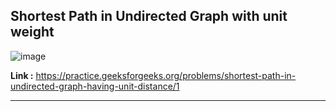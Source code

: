 ## Shortest Path in Undirected Graph with unit weight

![image](https://github.com/alkabharti/Graph/assets/23376002/c6fbea02-6603-40a1-a2fa-7415d7490ed7)


**Link :** https://practice.geeksforgeeks.org/problems/shortest-path-in-undirected-graph-having-unit-distance/1

------------------------------------------------------------------------------------------------------------------------------------------------------------------------------------------




